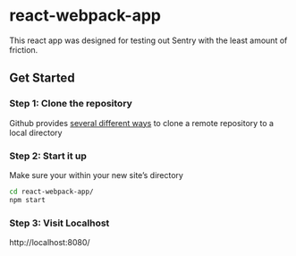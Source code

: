 # react-webpack-app

This react app was designed for testing out Sentry with the least amount of friction.

## Get Started
### Step 1: Clone the repository
Github provides [several different ways](https://docs.github.com/en/repositories/creating-and-managing-repositories/cloning-a-repository) to clone a remote repository to a local directory


### Step 2: Start it up
Make sure your within your new site’s directory
```bash
cd react-webpack-app/
npm start
```


### Step 3: Visit Localhost
http://localhost:8080/
